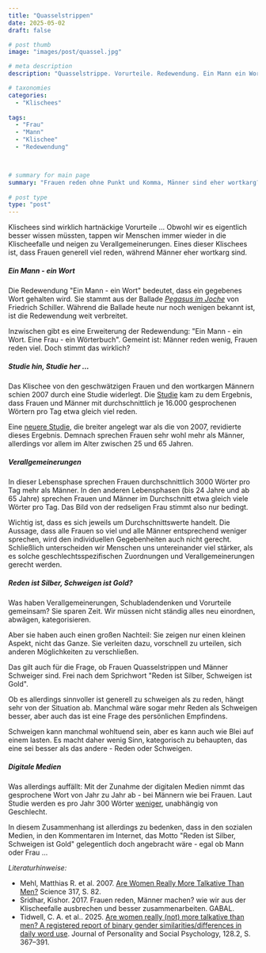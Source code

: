 ```yaml
---
title: "Quasselstrippen"
date: 2025-05-02
draft: false

# post thumb
image: "images/post/quassel.jpg"

# meta description
description: "Quasselstrippe. Vorurteile. Redewendung. Ein Mann ein Wort. Eine Frau ein Wörterbuch. Reden ist Silber - Schweigen ist Gold. Verallgemeinerung. Frauen reden viel. Männer reden wenig. Klischees. Pegasus im Joche von Friedrich Schiller. wortkarg. Schubladendenken."

# taxonomies
categories:
  - "Klischees"
  
tags:
  - "Frau"
  - "Mann"
  - "Klischee"
  - "Redewendung"



# summary for main page
summary: "Frauen reden ohne Punkt und Komma, Männer sind eher wortkarg? Ein Klischee, das so nicht ganz stimmt." 
  
# post type
type: "post"
---
```


Klischees sind wirklich hartnäckige Vorurteile ... Obwohl wir es eigentlich besser wissen müssten, tappen wir Menschen immer wieder in die Klischeefalle und neigen zu Verallgemeinerungen. Eines dieser Klischees ist, dass Frauen generell viel reden, während Männer eher wortkarg sind.

##### Ein Mann - ein Wort

Die Redewendung "Ein Mann - ein Wort" bedeutet, dass ein gegebenes Wort gehalten wird. Sie stammt aus der Ballade [*Pegasus im Joche*](https://balladen.net/schiller/pegasus-im-joche/) von Friedrich Schiller. Während die Ballade heute nur noch wenigen bekannt ist, ist die Redewendung weit verbreitet.

Inzwischen gibt es eine Erweiterung der Redewendung: "Ein Mann - ein Wort. Eine Frau - ein Wörterbuch". Gemeint ist: Männer reden wenig, Frauen reden viel. Doch stimmt das wirklich?

##### Studie hin, Studie her ...

Das Klischee von den geschwätzigen Frauen und den wortkargen Männern schien 2007 durch eine Studie widerlegt. Die [Studie](https://www.science.org/doi/10.1126/science.1139940) kam zu dem Ergebnis, dass Frauen und Männer mit durchschnittlich je 16.000 gesprochenen Wörtern pro Tag etwa gleich viel reden.

Eine [neuere Studie](https://psycnet.apa.org/doiLanding?doi=10.1037%2Fpspp0000534), die breiter angelegt war als die von 2007, revidierte dieses Ergebnis. Demnach sprechen Frauen sehr wohl mehr als Männer, allerdings vor allem im Alter zwischen 25 und 65 Jahren.

##### Verallgemeinerungen

In dieser Lebensphase sprechen Frauen durchschnittlich 3000 Wörter pro Tag mehr als Männer. In den anderen Lebensphasen (bis 24 Jahre und ab 65 Jahre) sprechen Frauen und Männer im Durchschnitt etwa gleich viele Wörter pro Tag. Das Bild von der redseligen Frau stimmt also nur bedingt. 

Wichtig ist, dass es sich jeweils um Durchschnittswerte handelt. Die Aussage, dass alle Frauen so viel und alle Männer entsprechend weniger sprechen, wird den individuellen Gegebenheiten auch nicht gerecht. Schließlich unterscheiden wir Menschen uns untereinander viel stärker, als es solche geschlechtsspezifischen Zuordnungen und Verallgemeinerungen gerecht werden.

##### Reden ist Silber, Schweigen ist Gold?

Was haben Verallgemeinerungen, Schubladendenken und Vorurteile gemeinsam? Sie sparen Zeit. Wir müssen nicht ständig alles neu einordnen, abwägen, kategorisieren. 

Aber sie haben auch einen großen Nachteil: Sie zeigen nur einen kleinen Aspekt, nicht das Ganze. Sie verleiten dazu, vorschnell zu urteilen, sich anderen Möglichkeiten zu verschließen. 

Das gilt auch für die Frage, ob Frauen Quasselstrippen und Männer Schweiger sind. Frei nach dem Sprichwort "Reden ist Silber, Schweigen ist Gold". 

Ob es allerdings sinnvoller ist generell zu schweigen als zu reden, hängt sehr von der Situation ab. Manchmal wäre sogar mehr Reden als Schweigen besser, aber auch das ist eine Frage des persönlichen Empfindens. 

Schweigen kann manchmal wohltuend sein, aber es kann auch wie Blei auf einem lasten. Es macht daher wenig Sinn, kategorisch zu behaupten, das eine sei besser als das andere - Reden oder Schweigen. 

##### Digitale Medien

Was allerdings auffällt: Mit der Zunahme der digitalen Medien nimmt das gesprochene Wort von Jahr zu Jahr ab - bei Männern wie bei Frauen. Laut Studie werden es pro Jahr 300 Wörter [weniger](https://www.sueddeutsche.de/gesundheit/reden-anteile-frauen-maenner-studie-unterschiede-li.3196096), unabhängig von Geschlecht.

In diesem Zusammenhang ist allerdings zu bedenken, dass in den sozialen Medien, in den Kommentaren im Internet, das Motto "Reden ist Silber, Schweigen ist Gold" gelegentlich doch angebracht wäre - egal ob Mann oder Frau ...




*Literaturhinweise:*
- Mehl, Matthias R. et al. 2007. [Are Women Really More Talkative Than Men?](https://www.science.org/doi/10.1126/science.1139940) Science 317, S. 82.
- Sridhar, Kishor. 2017. Frauen reden, Männer machen? wie wir aus der Klischeefalle ausbrechen und besser zusammenarbeiten. GABAL.
- Tidwell, C. A. et al.. 2025. [Are women really (not) more talkative than men? A registered report of binary gender similarities/differences in daily word use](https://doi.org/10.1037/pspp0000534). Journal of Personality and Social Psychology, 128.2, S. 367–391. 
